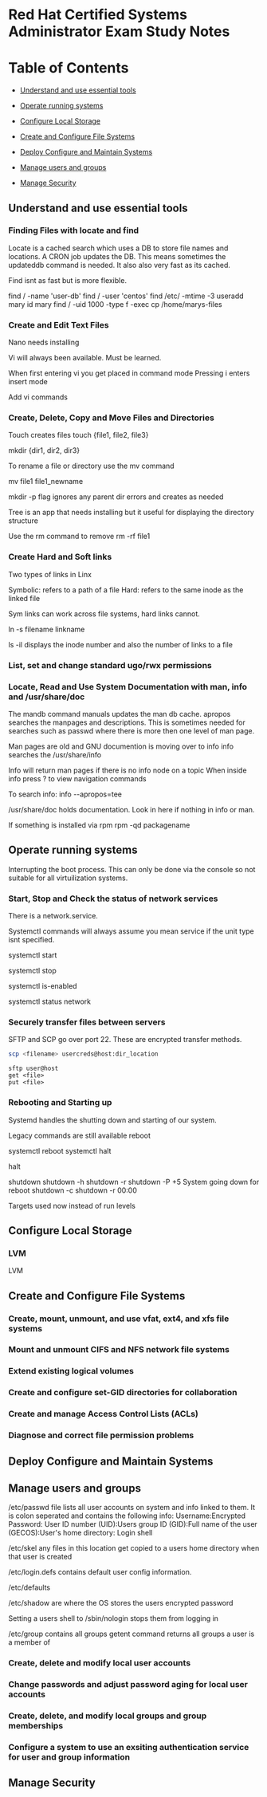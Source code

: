 # Red Hat Certified Systems Administrator Exam Study Notes

Table of Contents
=================

* [Understand and use essential tools](#Understand-and-use-essential-tools)

* [Operate running systems](#Operate-running-systems)

* [Configure Local Storage](#Configure-Local-Storage)

* [Create and Configure File Systems](#Deploy-Configure-File-Systems)

* [Deploy Configure and Maintain Systems](#Deploy-Configure-and-Maintain-Systems)

* [Manage users and groups](#Manage-users-and-groups)

* [Manage Security](#Manage-Security)




## Understand and use essential tools

### Finding Files with locate and find

Locate is a cached search which uses a DB to store file names and locations. A CRON job updates the DB. This means sometimes the updateddb command is needed.
It also also very fast as its cached.

Find isnt as fast but is more flexible.

find / -name 'user-db'
find / -user 'centos'
find /etc/ -mtime -3
useradd mary
id mary
find / -uid 1000 -type f -exec cp /home/marys-files

### Create and Edit Text Files

Nano needs installing

Vi will always been available. Must be learned.

When first entering vi you get placed in command mode
Pressing i enters insert mode

Add vi commands

### Create, Delete, Copy and Move Files and Directories

Touch creates files
touch {file1, file2, file3}

mkdir {dir1, dir2, dir3}

To rename a file or directory use the mv command

mv file1 file1_newname

mkdir -p flag ignores any parent dir errors and creates as needed

Tree is an app that needs installing but it useful for displaying the directory structure

Use the rm command to remove
rm -rf file1

### Create Hard and Soft links

Two types of links in Linx

Symbolic: refers to a path of a file
Hard:  refers to the same inode as the linked file

Sym links can work across file systems, hard links cannot.

ln -s filename linkname

ls -il displays the inode number and also the number of links to a file

### List, set and change standard ugo/rwx permissions


### Locate, Read and Use System Documentation with man, info and /usr/share/doc

The mandb command manuals updates the man db cache.
apropos searches the manpages and descriptions. This is sometimes needed for searches such as passwd where there is more then one level of man page.

Man pages are old and GNU documention is moving over to info
info searches the /usr/share/info

Info will return man pages if there is no info node on a topic
When inside info press ? to view navigation commands

To search info:
info --apropos=tee

/usr/share/doc holds documentation. Look in here if nothing in info or man.

If something is installed via rpm
rpm -qd packagename

## Operate running systems

Interrupting the boot process. This can only be done via the console so not suitable for all virtuilization systems.

### Start, Stop and Check the status of network services

There is a network.service.

Systemctl commands will always assume you mean service if the unit type isnt specified.

systemctl start

systemctl stop

systemctl is-enabled

systemctl status network

### Securely transfer files between servers

SFTP and SCP go over port 22. These are encrypted transfer methods.

```sh
scp <filename> usercreds@host:dir_location
```

```
sftp user@host
get <file>
put <file>
```

### Rebooting and Starting up

Systemd handles the shutting down and starting of our system.

Legacy commands are still available
reboot

systemctl reboot
systemctl halt

halt

shutdown
shutdown -h
shutdown -r
shutdown -P +5 System going down for reboot
shutdown -c
shutdown -r 00:00

Targets used now instead of run levels


## Configure Local Storage

### LVM

LVM 

## Create and Configure File Systems

### Create, mount, unmount, and use vfat, ext4, and xfs file systems
### Mount and unmount CIFS and NFS network file systems
### Extend existing logical volumes
### Create and configure set-GID directories for collaboration
### Create and manage Access Control Lists (ACLs)
### Diagnose and correct file permission problems

## Deploy Configure and Maintain Systems

## Manage users and groups

/etc/passwd file lists all user accounts on system and info linked to them.
It is colon seperated and contains the following info:
Username:Encrypted Password: User ID number (UID):Users group ID (GID):Full name of the user (GECOS):User's home directory: Login shell

/etc/skel any files in this location get copied to a users home directory when that user is created

/etc/login.defs contains default user config information.

/etc/defaults

/etc/shadow are where the OS stores the users encrypted password

Setting a users shell to /sbin/nologin stops them from logging in

/etc/group contains all groups
getent command returns all groups a user is a member of

### Create, delete and modify local user accounts

### Change passwords and adjust password aging for local user accounts

### Create, delete, and modify local groups and group memberships

### Configure a system to use an exsiting authentication service for user and group information

## Manage Security



